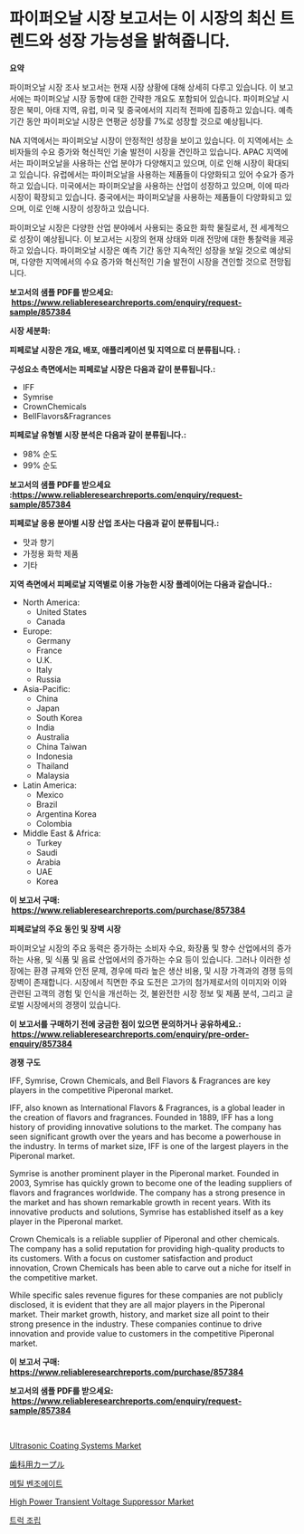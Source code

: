 <p><h1>파이퍼오날 시장 보고서는 이 시장의 최신 트렌드와 성장 가능성을 밝혀줍니다.</h1></p><p><strong>요약</strong></p>
<p><p>파이퍼오날 시장 조사 보고서는 현재 시장 상황에 대해 상세히 다루고 있습니다. 이 보고서에는 파이퍼오날 시장 동향에 대한 간략한 개요도 포함되어 있습니다. 파이퍼오날 시장은 북미, 아태 지역, 유럽, 미국 및 중국에서의 지리적 전파에 집중하고 있습니다. 예측 기간 동안 파이퍼오날 시장은 연평균 성장률 7%로 성장할 것으로 예상됩니다.</p><p>NA 지역에서는 파이퍼오날 시장이 안정적인 성장을 보이고 있습니다. 이 지역에서는 소비자들의 수요 증가와 혁신적인 기술 발전이 시장을 견인하고 있습니다. APAC 지역에서는 파이퍼오날을 사용하는 산업 분야가 다양해지고 있으며, 이로 인해 시장이 확대되고 있습니다. 유럽에서는 파이퍼오날을 사용하는 제품들이 다양화되고 있어 수요가 증가하고 있습니다. 미국에서는 파이퍼오날을 사용하는 산업이 성장하고 있으며, 이에 따라 시장이 확장되고 있습니다. 중국에서는 파이퍼오날을 사용하는 제품들이 다양화되고 있으며, 이로 인해 시장이 성장하고 있습니다.</p><p>파이퍼오날 시장은 다양한 산업 분야에서 사용되는 중요한 화학 물질로서, 전 세계적으로 성장이 예상됩니다. 이 보고서는 시장의 현재 상태와 미래 전망에 대한 통찰력을 제공하고 있습니다. 파이퍼오날 시장은 예측 기간 동안 지속적인 성장을 보일 것으로 예상되며, 다양한 지역에서의 수요 증가와 혁신적인 기술 발전이 시장을 견인할 것으로 전망됩니다.</p></p>
<p><strong>보고서의 샘플 PDF를 받으세요: &nbsp;<a href="https://www.reliableresearchreports.com/enquiry/request-sample/857384">https://www.reliableresearchreports.com/enquiry/request-sample/857384</a></strong></p>
<p><strong>시장 세분화:</strong></p>
<p><strong> 피페로날 시장은 개요, 배포, 애플리케이션 및 지역으로 더 분류됩니다. :</strong></p>
<p><strong>구성요소 측면에서는 피페로날 시장은 다음과 같이 분류됩니다.:</strong></p>
<p><ul><li>IFF</li><li>Symrise</li><li>CrownChemicals</li><li>BellFlavors&Fragrances</li></ul></p>
<p><strong> 피페로날 유형별 시장 분석은 다음과 같이 분류됩니다.:</strong></p>
<p><ul><li>98% 순도</li><li>99% 순도</li></ul></p>
<p><strong>보고서의 샘플 PDF를 받으세요 :<a href="https://www.reliableresearchreports.com/enquiry/request-sample/857384">https://www.reliableresearchreports.com/enquiry/request-sample/857384</a></strong></p>
<p><strong> 피페로날 응용 분야별 시장 산업 조사는 다음과 같이 분류됩니다.:</strong></p>
<p><ul><li>맛과 향기</li><li>가정용 화학 제품</li><li>기타</li></ul></p>
<p><strong>지역 측면에서 피페로날 지역별로 이용 가능한 시장 플레이어는 다음과 같습니다.:</strong></p>
<p><ul>
    <li>
        North America:
        <ul>
            <li>United States</li>
            <li>Canada</li>
        </ul>
    </li>
    <li>
        Europe:
        <ul>
            <li>Germany</li>
            <li>France</li>
            <li>U.K.</li>
            <li>Italy</li>
            <li>Russia</li>
        </ul>
    </li>
    <li>
        Asia-Pacific:
        <ul>
            <li>China</li>
            <li>Japan</li>
            <li>South Korea</li>
            <li>India</li>
            <li>Australia</li>
            <li>China Taiwan</li>
            <li>Indonesia</li>
            <li>Thailand</li>
            <li>Malaysia</li>
        </ul>
    </li>
    <li>
        Latin America:
        <ul>
            <li>Mexico</li>
            <li>Brazil</li>
            <li>Argentina Korea</li>
            <li>Colombia</li>
        </ul>
    </li>
    <li>
        Middle East & Africa:
        <ul>
            <li>Turkey</li>
            <li>Saudi</li>
            <li>Arabia</li>
            <li>UAE</li>
            <li>Korea</li>
        </ul>
    </li>
    </ul></p>
<p><strong>이 보고서 구매: &nbsp;<a href="https://www.reliableresearchreports.com/purchase/857384">https://www.reliableresearchreports.com/purchase/857384</a></strong></p>
<p><strong>피페로날의 주요 동인 및 장벽 시장</strong></p>
<p><p>파이퍼오날 시장의 주요 동력은 증가하는 소비자 수요, 화장품 및 향수 산업에서의 증가하는 사용, 및 식품 및 음료 산업에서의 증가하는 수요 등이 있습니다. 그러나 이러한 성장에는 환경 규제와 안전 문제, 경우에 따라 높은 생산 비용, 및 시장 가격과의 경쟁 등의 장벽이 존재합니다. 시장에서 직면한 주요 도전은 고가의 첨가제로서의 이미지와 이와 관련된 고객의 경험 및 인식을 개선하는 것, 불완전한 시장 정보 및 제품 분석, 그리고 글로벌 시장에서의 경쟁이 있습니다.</p></p>
<p><strong>이 보고서를 구매하기 전에 궁금한 점이 있으면 문의하거나 공유하세요.: &nbsp;<a href="https://www.reliableresearchreports.com/enquiry/pre-order-enquiry/857384">https://www.reliableresearchreports.com/enquiry/pre-order-enquiry/857384</a></strong></p>
<p><strong>경쟁 구도</strong></p>
<p><p>IFF, Symrise, Crown Chemicals, and Bell Flavors & Fragrances are key players in the competitive Piperonal market.</p><p>IFF, also known as International Flavors & Fragrances, is a global leader in the creation of flavors and fragrances. Founded in 1889, IFF has a long history of providing innovative solutions to the market. The company has seen significant growth over the years and has become a powerhouse in the industry. In terms of market size, IFF is one of the largest players in the Piperonal market.</p><p>Symrise is another prominent player in the Piperonal market. Founded in 2003, Symrise has quickly grown to become one of the leading suppliers of flavors and fragrances worldwide. The company has a strong presence in the market and has shown remarkable growth in recent years. With its innovative products and solutions, Symrise has established itself as a key player in the Piperonal market.</p><p>Crown Chemicals is a reliable supplier of Piperonal and other chemicals. The company has a solid reputation for providing high-quality products to its customers. With a focus on customer satisfaction and product innovation, Crown Chemicals has been able to carve out a niche for itself in the competitive market.</p><p>While specific sales revenue figures for these companies are not publicly disclosed, it is evident that they are all major players in the Piperonal market. Their market growth, history, and market size all point to their strong presence in the industry. These companies continue to drive innovation and provide value to customers in the competitive Piperonal market.</p></p>
<p><strong>이 보고서 구매: &nbsp; <a href="https://www.reliableresearchreports.com/purchase/857384">https://www.reliableresearchreports.com/purchase/857384</a></strong></p>
<p><strong>보고서의 샘플 PDF를 받으세요: &nbsp;<a href="https://www.reliableresearchreports.com/enquiry/request-sample/857384">https://www.reliableresearchreports.com/enquiry/request-sample/857384</a></strong><strong></strong></p>
<p>&nbsp;</p>
<p><p><a href="https://view.publitas.com/reportprime-1/ultrasonic-coating-systems-market-size-evaluating-its-market-trends-growth-and-projections-2024-2031/">Ultrasonic Coating Systems Market</a></p><p><a href="https://github.com/oafhukehf4709715/Market-Research-Report-List-1/blob/main/83879764182.md">歯科用カープル</a></p><p><a href="https://github.com/vseigx30c9a1j/Market-Research-Report-List-1/blob/main/96149933786.md">메틸 벤조에이트</a></p><p><a href="https://issuu.com/reportprime-2/docs/high-power-transient-voltage-suppressor-market-siz">High Power Transient Voltage Suppressor Market</a></p><p><a href="https://medium.com/@wallacbahrtyinger567686/%ED%8A%B8%EB%9F%AD-%EC%A1%B0%EB%A6%BD-%EC%8B%9C%EC%9E%A5%EC%9D%80-%EC%8B%9C%EC%9E%A5-%EC%A0%90%EC%9C%A0%EC%9C%A8-%EA%B7%9C%EB%AA%A8-%EB%B0%8F-2031%EB%85%84%EA%B9%8C%EC%A7%80%EC%9D%98-%EC%98%88%EC%83%81-%EC%98%88%EC%B8%A1%EC%97%90-%EC%B4%88%EC%A0%90%EC%9D%84-%EB%A7%9E%EC%B6%94%EA%B3%A0-%EC%9E%88%EC%8A%B5%EB%8B%88%EB%8B%A4-64bd3c14407c">트럭 조립</a></p></p>